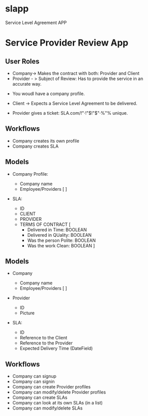 # slapp
Service Level Agreement APP

# Service Provider Review App

## User Roles
* Company-> Makes the contract with both: Provider and Client
* Provider - > Subject of Review: Has to provide the service in an accurate way.
- You woudl have a company profile.
* Client -> Expects a Service Level Agreement to be delivered.
- Provider gives a ticket: SLA.com/!"·!"$!"$"·%"% unique.

## Workflows
* Company creates its own profile
* Company creates SLA

## Models

* Company Profile:
    - Company name
    - Employee/Providers [ ]

* SLA:
    - ID
    - CLIENT
    - PROVIDER
    - TERMS OF CONTRACT [
        - Delivered in Time: BOOLEAN
        - Delivered in QUality: BOOLEAN
        - Was the person Polite: BOOLEAN
        - Was the work Clean: BOOLEAN
        ]

## Models
* Company
    - Company name
    - Employee/Providers [ ]
    
* Provider
  - ID
  - Picture

* SLA:
    - ID
    - Reference to the Client
    - Reference to the Provider
    - Expected Delivery Time (DateField)

## Workflows

- Company can signup
- Company can signin
- Company can create Provider profiles
- Company can modify/delete Provider profiles
- Company can create SLAs
- Company can look at its own SLAs (in a list)
- Company can modify/delete SLAs